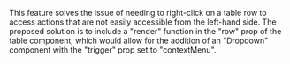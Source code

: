 This feature solves the issue of needing to right-click on a table row to access actions that are not easily accessible from the left-hand side. The proposed solution is to include a "render" function in the "row" prop of the table component, which would allow for the addition of an "Dropdown" component with the "trigger" prop set to "contextMenu".

